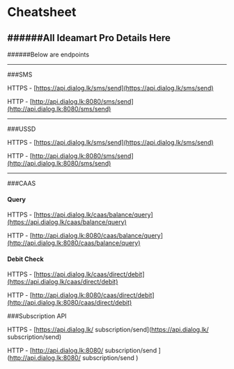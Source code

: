 Cheatsheet
==========

######All Ideamart Pro Details Here
----

######Below are endpoints

----
###SMS

HTTPS - [https://api.dialog.lk/sms/send](https://api.dialog.lk/sms/send)

HTTP  - [http://api.dialog.lk:8080/sms/send](http://api.dialog.lk:8080/sms/send)

----

###USSD

HTTPS - [https://api.dialog.lk/sms/send](https://api.dialog.lk/sms/send)

HTTP - [http://api.dialog.lk:8080/sms/send](http://api.dialog.lk:8080/sms/send)

----

###CAAS

#### Query 
HTTPS - [https://api.dialog.lk/caas/balance/query](https://api.dialog.lk/caas/balance/query)

HTTP - [http://api.dialog.lk:8080/caas/balance/query](http://api.dialog.lk:8080/caas/balance/query)

#### Debit Check

HTTPS - [https://api.dialog.lk/caas/direct/debit](https://api.dialog.lk/caas/direct/debit)

HTTP - [http://api.dialog.lk:8080/caas/direct/debit](http://api.dialog.lk:8080/caas/direct/debit)


###Subscription API

HTTPS - [https://api.dialog.lk/ subscription/send](https://api.dialog.lk/ subscription/send)

HTTP - [http://api.dialog.lk:8080/ subscription/send ](http://api.dialog.lk:8080/ subscription/send )
